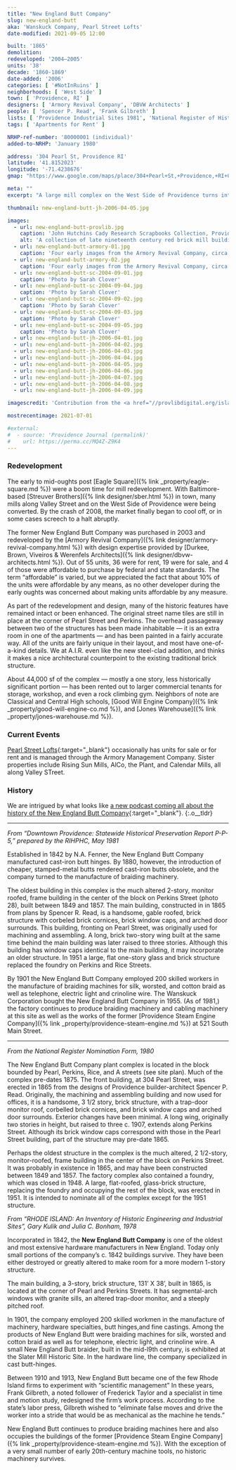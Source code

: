 ```yaml
---
title: "New England Butt Company"
slug: new-england-butt
aka: 'Wanskuck Company, Pearl Street Lofts'
date-modified: 2021-09-05 12:00

built: '1865'
demolition:
redeveloped: '2004–2005'
units: '38'
decade: '1860-1869'
date-added: '2006'
categories: [ '#NotInRuins' ]
neighborhoods: [ 'West Side' ]
town: [ 'Providence, RI' ]
designers: [ 'Armory Revival Company', 'DBVW Architects' ]
people: [ 'Spencer P. Read', 'Frank Gilbreth' ]
lists: [ 'Providence Industrial Sites 1981', 'National Register of Historic Places', 'Inventory of Historic Engineering & Industrial Sites 1978' ]
tags: [ 'Apartments for Rent' ]

NRHP-ref-number: '80000001 (individual)'
added-to-NRHP: 'January 1980'

address: '304 Pearl St, Providence RI'
latitude: '41.8152023'
longitude: '-71.4238676'
gmap: "https://www.google.com/maps/place/304+Pearl+St,+Providence,+RI+02907/@41.8152023,-71.4238676,17z/data=!3m1!4b1!4m5!3m4!1s0x89e445713ce7d165:0xde7e593c54e553ee!8m2!3d41.8151983!4d-71.4216789"

meta: ""
excerpt: "A large mill complex on the West Side of Providence turns into residential lofts at the beginning of the boom"

thumbnail: new-england-butt-jh-2006-04-05.jpg

images:
  - url: new-england-butt-provlib.jpg
    caption: 'John Hutchins Cady Research Scrapbooks Collection, Providence Public Library'
    alt: 'A collection of late nineteenth century red brick mill buildings. The oldest of the bunch is a four story gable with monitor roof structure connected via 2nd story footbridge to a pier and spandrel flat roof building with large rectangular windows'
  - url: new-england-butt-armory-01.jpg
    caption: 'Four early images from the Armory Revival Company, circa 2002'
  - url: new-england-butt-armory-02.jpg
    caption: 'Four early images from the Armory Revival Company, circa 2002'
  - url: new-england-butt-sc-2004-09-01.jpg
    caption: 'Photo by Sarah Clover'
  - url: new-england-butt-sc-2004-09-04.jpg
    caption: 'Photo by Sarah Clover'
  - url: new-england-butt-sc-2004-09-02.jpg
    caption: 'Photo by Sarah Clover'
  - url: new-england-butt-sc-2004-09-03.jpg
    caption: 'Photo by Sarah Clover'
  - url: new-england-butt-sc-2004-09-05.jpg
    caption: 'Photo by Sarah Clover'
  - url: new-england-butt-jh-2006-04-01.jpg
  - url: new-england-butt-jh-2006-04-02.jpg
  - url: new-england-butt-jh-2006-04-03.jpg
  - url: new-england-butt-jh-2006-04-04.jpg
  - url: new-england-butt-jh-2006-04-05.jpg
  - url: new-england-butt-jh-2006-04-06.jpg
  - url: new-england-butt-jh-2006-04-07.jpg
  - url: new-england-butt-jh-2006-04-08.jpg
  - url: new-england-butt-jh-2006-04-09.jpg

imagescredit: 'Contribution from the <a href="//provlibdigital.org/islandora/object/islandora%3A5054" target="_blank">John Hutchins Cady Research Scrapbooks Collection</a> and Sarah Clover'

mostrecentimage: 2021-07-01

#external:
#  - source: 'Providence Journal (permalink)'
#    url: https://perma.cc/MQ4Z-Z9K4
---
```


### Redevelopment

The early to mid-oughts post [Eagle Square]({% link _property/eagle-square.md %}) were a boom time for mill redevelopment. With Baltimore-based [Streuver Brothers]({% link designer/sber.html %}) in town, many mills along Valley Street and on the West Side of Providence were being converted. By the crash of 2008, the market finally began to cool off, or in some cases screech to a halt abruptly. 

The former New England Butt Company was purchased in 2003 and redeveloped by the [Armory Revival Company]({% link designer/armory-revival-company.html %}) with design expertise provided by [Durkee, Brown, Viveiros & Werenfels Architects]({% link designer/dbvw-architects.html %}). Out of 55 units, 36 were for rent, 19 were for sale, and 4 of those were affordable to purchase by federal and state standards. The term “affordable” is varied, but we appreciated the fact that about 10% of the units were affordable by any means, as no other developer during the early oughts was concerned about making units affordable by any measure.

As part of the redevelopment and design, many of the historic features have remained intact or been enhanced. The original street name tiles are still in place at the corner of Pearl Street and Perkins. The overhead passageway between two of the structures has been made inhabitable — it is an extra room in one of the apartments — and has been painted in a fairly accurate way. All of the units are fairly unique in their layout, and most have one-of-a-kind details. We at <span class="abbr">A.I.R.</span> even like the new steel-clad addition, and thinks it makes a nice architectural counterpoint to the existing traditional brick structure.

About 44,000 sf of the complex — mostly a one story, less historically significant portion — has been rented out to larger commercial tenants for storage, workshop, and even a rock climbing gym. Neighbors of note are Classical and Central High schools, [Good Will Engine Company]({% link _property/good-will-engine-co.md %}), and [Jones Warehouse]({% link _property/jones-warehouse.md %}).


### Current Events

[Pearl Street Lofts](http://armorymanagement.com/pearl-street-lofts/){:target="_blank"} occasionally has units for sale or for rent and is managed through the Armory Management Company. Sister properties include Rising Sun Mills, AlCo, the Plant, and Calendar Mills, all along Valley STreet.


### History

We are intrigued by what looks like [a new podcast coming all about the history of the New England Butt Company](http://www.nebuttco.com){:target="_blank"}.
{:.o__tldr}

***

_From “Downtown Providence: Statewide Historical Preservation Report P-P-5,” prepared by the RIHPHC, May 1981_

Established in 1842 by N.A. Fenner, the New England Butt Company manufactured cast-iron butt hinges. By 1880, however, the introduction of cheaper, stamped-metal butts rendered cast-iron butts obsolete, and the company turned to the manufacture of braiding machinery.

The oldest building in this complex is the much altered 2-story, monitor roofed, frame building in the center of the block on Perkins Street (photo 28), built between 1849 and 1857. The main building, constructed in in 1865 from plans by Spencer R. Read, is a handsome, gable roofed, brick structure with corbeled brick cornices, brick window caps, and arched door surrounds. This building, fronting on Pearl Street, was originally used for machining and assembling. A long, brick two-story wing built at the same time behind the main building was later raised to three stories. Although this building has window caps identical to the main building, it may incorporate an older structure. In 1951 a large, flat one-story glass and brick structure replaced the foundry on Perkins and Rice Streets.

By 1901 the New England Butt Company employed 200 skilled workers in the manufacture of braiding machines for silk, worsted, and cotton braid as well as telephone, electric light and crinoline wire. The Wanskuck Corporation bought the New England Butt Company in 1955. (As of 1981,) the factory continues to produce braiding machinery and cabling machinery at this site as well as the works of the former [Providence Steam Engine Company]({% link _property/providence-steam-engine.md %}) at 521 South Main Street.

***

_From the National Register Nomination Form, 1980_

The New England Butt Company plant complex is located in the block bounded by Pearl, Perkins, Rice, and A streets (see site plan). Much of the complex pre-dates 1875. The front building, at 304 Pearl Street, was erected in 1865 from the designs of Providence builder-architect Spencer P. Read. Originally, the machining and assembling building and now used for offices, it is a handsome, 3 1/2 story, brick structure, with a trap-door monitor roof, corbelled brick cornices, and brick window caps and arched door surrounds. Exterior changes have been minimal. A long wing, originally two stories in height, but raised to three c. 1907, extends along Perkins Street. Although its brick window caps correspond with those in the Pearl Street building, part of the structure may pre-date 1865. 

Perhaps the oldest structure in the complex is the much altered, 2 1/2-story, monitor-roofed, frame building in the center of the block on Perkins Street. It was probably in existence in 1865, and may have been constructed between 1849 and 1857. The factory complex also contained a foundry, which was closed in 1948. A large, flat-roofed, glass-brick structure, replacing the foundry and occupying the rest of the block, was erected in 1951. It is intended to nominate all of the complex except for the 1951 structure.


_From “RHODE ISLAND: An Inventory of Historic Engineering and Industrial Sites”, Gary Kulik and Julia C. Bonham, 1978_

Incorporated in 1842, the **New England Butt Company** is one of the oldest and most extensive hardware manufacturers in New England. Today only small portions of the company’s c. 1842 buildings survive. They have been either destroyed or greatly altered to make room for a more modern 1-story structure. 

The main building, a 3-story, brick structure, 131’ X 38’, built in 1865, is located at the corner of Pearl and Perkins Streets. It has segmental-arch windows with granite sills, an altered trap-door monitor, and a steeply pitched roof.

In 1901, the company employed 200 skilled workmen in the manufacture of machinery, hardware specialties, butt hinges,and fine castings. Among the products of New England Butt were braiding machines for silk, worsted and cotton braid as well as for telephone, electric light, and crinoline wire. A small New England Butt braider, built in the mid-l9th century, is exhibited at the Slater Mill Historic Site. In the hardware line, the company specialized in cast butt-hinges. 

Between 1910 and 1913, New England Butt became one of the few Rhode Island firms to experiment with “scientific management” In these years, Frank Gilbreth, a noted follower of Frederick Taylor and a specialist in time and motion study, redesigned the firm’s work process. According to the state’s labor press, Gilbreth wished to “eliminate false moves and drive the worker into a stride that would be as mechanical as the machine he tends.” 

New England Butt continues to produce braiding machines here and also occupies the buildings of the former [Providence Steam Engine Company]({% link _property/providence-steam-engine.md %}). With the exception of a very small number of early 20th-century machine tools, no historic machinery survives.
